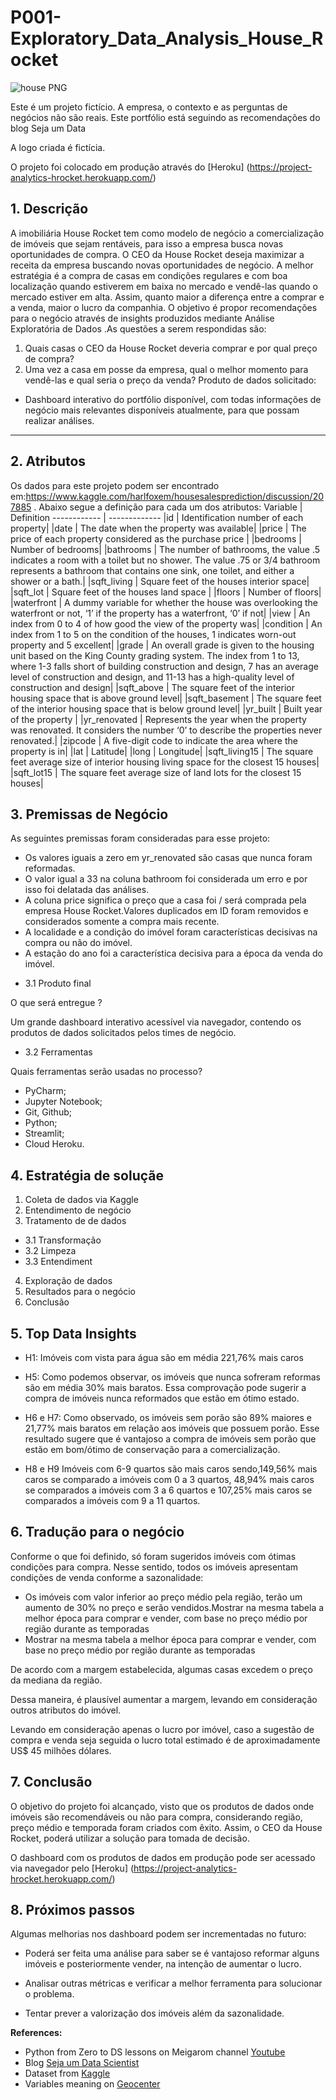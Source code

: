 # P001-Exploratory_Data_Analysis_House_Rocket
![house PNG](https://user-images.githubusercontent.com/95831942/149863245-524ea5ff-1655-4e41-aad6-575e26382197.png)

Este é um projeto fictício. A empresa, o contexto e as perguntas de negócios não são reais. Este portfólio está seguindo as recomendações do blog Seja um Data


​A logo criada é fictícia.

O projeto foi colocado em produção através do [Heroku] (https://project-analytics-hrocket.herokuapp.com/)


## 1. Descrição
A imobiliária House Rocket tem como modelo de negócio a comercialização de imóveis que sejam rentáveis,  para isso a  empresa busca novas oportunidades de compra. O CEO da House Rocket  deseja maximizar a receita da empresa buscando novas oportunidades de negócio. A melhor estratégia é a compra de casas em condições regulares e com boa localização  quando estiverem em baixa no mercado e vendê-las quando o mercado estiver em alta.  Assim, quanto maior a diferença entre a comprar e a venda, maior o lucro da companhia. 
O objetivo é propor recomendações para o negócio através de insights produzidos mediante Análise Exploratória de Dados .As questões a serem respondidas são:
1. Quais casas o CEO da House Rocket deveria comprar e por qual preço de compra?
2. Uma vez a casa em posse da empresa, qual o melhor momento para vendê-las e qual seria o preço da venda?
Produto de dados solicitado:
- Dashboard interativo do portfólio disponível, com todas informações de negócio mais relevantes disponíveis atualmente, para que possam realizar análises.


---
## 2. Atributos
Os dados para este projeto podem ser encontrado em:https://www.kaggle.com/harlfoxem/housesalesprediction/discussion/207885 . 
Abaixo segue a definição para cada um dos  atributos:
Variable | Definition
------------ | -------------
|id | Identification number of each property|
|date | The date when the property was available|
|price | The price of each property considered as the purchase price |
|bedrooms | Number of bedrooms|
|bathrooms | The number of bathrooms, the value .5 indicates a room with a toilet but no shower. The value .75 or 3/4 bathroom represents a bathroom that contains one sink, one toilet, and either a shower or a bath.|
|sqft_living | Square feet of the houses interior space|
|sqft_lot | Square feet of the houses land space |
|floors | Number of floors|
|waterfront | A dummy variable for whether the house was overlooking the waterfront or not, ‘1’ if the property has a waterfront, ‘0’ if not|
|view | An index from 0 to 4 of how good the view of the property was|
|condition | An index from 1 to 5 on the condition of the houses, 1 indicates worn-out property and 5 excellent|
|grade | An overall grade is given to the housing unit based on the King County grading system. The index from 1 to 13, where 1-3 falls short of building construction and design, 7 has an average level of construction and design, and 11-13 has a high-quality level of construction and design|
|sqft_above | The square feet of the interior housing space that is above ground level|
|sqft_basement | The square feet of the interior housing space that is below ground level|
|yr_built | Built year of the property |
|yr_renovated | Represents the year when the property was renovated. It considers the number ‘0’ to describe the properties never renovated.|
|zipcode | A five-digit code to indicate the area where the property is in|
|lat | Latitude|
|long | Longitude|
|sqft_living15 | The square feet average size of interior housing living space for the closest 15 houses|
|sqft_lot15 | The square feet average size of land lots for the closest 15 houses|


## 3. Premissas de Negócio

As seguintes premissas foram consideradas para esse projeto:
- Os valores iguais a zero em yr_renovated são casas que nunca foram reformadas.
-  O valor igual a 33 na coluna bathroom foi considerada um erro e por isso foi delatada das análises.
-  A coluna price significa o preço que a casa foi / será comprada pela empresa House Rocket.Valores duplicados em ID foram removidos e considerados somente a compra mais recente.
-  A localidade e a condição do imóvel foram características decisivas na compra ou não do imóvel.
-  A estação do ano foi a característica decisiva para a época da venda do imóvel.

* 3.1 Produto final

O que será entregue ?

Um grande dashboard interativo acessível via navegador, contendo os produtos de dados solicitados pelos times de negócio.

* 3.2 Ferramentas

Quais ferramentas serão usadas no processo?

* PyCharm;
* Jupyter Notebook;
* Git, Github;
* Python;
* Streamlit;
* Cloud Heroku.

## 4. Estratégia de soluçãe 
1. Coleta de dados via Kaggle
2. Entendimento de negócio
3. Tratamento de  de dados
* 3.1 Transformação
* 3.2 Limpeza
* 3.3 Entendiment
4. Exploração de dados
5. Resultados para o negócio
6. Conclusão

## 5. Top Data Insights
* H1: Imóveis com vista para água são em média 221,76% mais caros

* H5:  Como podemos observar, os imóveis que nunca sofreram reformas são em média 30% mais baratos. Essa comprovação pode sugerir a compra de imóveis nunca reformados que estão em ótimo estado.

* H6 e H7: Como observado, os imóveis sem porão são 89% maiores e 21,77% mais baratos em relação aos imóveis que possuem porão. Esse resultado sugere que é vantajoso a compra de imóveis sem porão que estão em bom/ótimo de conservação para a comercialização.

* H8 e H9 Imóveis com 6-9 quartos são mais caros sendo,149,56% mais caros se comparado a imóveis com 0 a 3 quartos, 48,94% mais caros se comparados a imóveis com 3 a 6 quartos e 107,25% mais caros se comparados a imóveis com 9 a 11 quartos.

## 6. Tradução para o negócio

Conforme o que foi definido, só foram sugeridos imóveis com ótimas condições para compra. 
Nesse sentido, todos  os imóveis apresentam condições de venda conforme a sazonalidade:

* Os imóveis com valor inferior ao preço médio pela região, terão um aumento de 30% no preço e serão vendidos.Mostrar na mesma tabela a melhor época para comprar e vender, com base no preço médio por região durante as temporadas
* Mostrar na mesma tabela a melhor época para comprar e vender, com base no preço médio por região durante as temporadas

De acordo com a margem estabelecida, algumas casas  excedem o preço da mediana da região.

Dessa maneira, é plausível  aumentar a margem, levando em consideração outros atributos do imóvel.

Levando em consideração apenas o lucro por imóvel,  caso a sugestão de compra e venda seja seguida o lucro total estimado  é de aproximadamente US$ 45 milhões dólares.

##  7. Conclusão

O objetivo do projeto foi alcançado, visto que os produtos de dados onde imóveis são recomendáveis ​​ou não para compra, considerando região, preço médio e temporada foram criados com êxito. Assim, o CEO da House Rocket, poderá utilizar a solução para tomada de decisão.

O dashboard com os produtos de dados em produção pode ser acessado via navegador pelo  [Heroku] (https://project-analytics-hrocket.herokuapp.com/)

## 8. Próximos passos

Algumas melhorias nos dashboard podem ser incrementadas no futuro:

*  Poderá ser feita uma análise para saber se é vantajoso reformar alguns imóveis e posteriormente vender, na intenção de aumentar o lucro.     

*  Analisar outras métricas e verificar a melhor ferramenta para solucionar o problema.
* Tentar prever a valorização dos imóveis além da sazonalidade.


**References:**
* Python from Zero to DS lessons on Meigarom channel [Youtube](https://www.youtube.com/watch?v=1xXK_z9M6yk&list=PLZlkyCIi8bMprZgBsFopRQMG_Kj1IA1WG&ab_channel=SejaUmDataScientist)
* Blog [Seja um Data Scientist](https://sejaumdatascientist.com/os-5-projetos-de-data-science-que-fara-o-recrutador-olhar-para-voce/)
* Dataset from [Kaggle](https://www.kaggle.com/harlfoxem/housesalesprediction)
* Variables meaning on [Geocenter](https://geodacenter.github.io/data-and-lab/KingCounty-HouseSales2015/)

